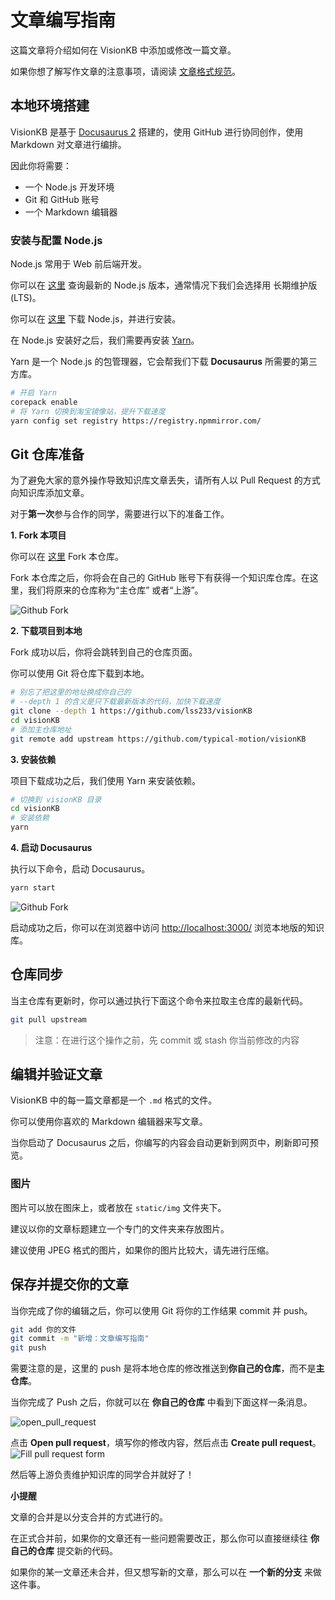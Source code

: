 # 文章编写指南

这篇文章将介绍如何在 VisionKB 中添加或修改一篇文章。  

如果你想了解写作文章的注意事项，请阅读 [文章格式规范](/docs/%E7%9F%A5%E8%AF%86%E5%BA%93/%E6%96%87%E7%AB%A0%E7%BC%96%E5%86%99%E6%8C%87%E5%8D%97)。

## 本地环境搭建
  
VisionKB 是基于 [Docusaurus 2](https://docusaurus.io/) 搭建的，使用 GitHub 进行协同创作，使用 Markdown 对文章进行编排。  

因此你将需要：
* 一个 Node.js 开发环境  
* Git 和 GitHub 账号
* 一个 Markdown 编辑器  

### 安装与配置 Node.js

Node.js 常用于 Web 前后端开发。   

你可以在 [这里](https://nodejs.org/zh-cn/) 查询最新的 Node.js 版本，通常情况下我们会选择用 长期维护版(LTS)。  

你可以在 [这里](https://mirrors.tuna.tsinghua.edu.cn/nodejs-release/) 下载 Node.js，并进行安装。

在 Node.js 安装好之后，我们需要再安装 [Yarn](https://yarnpkg.com/getting-started/install)。

Yarn 是一个 Node.js 的包管理器，它会帮我们下载 **Docusaurus** 所需要的第三方库。  

```bash
# 开启 Yarn
corepack enable
# 将 Yarn 切换到淘宝镜像站，提升下载速度
yarn config set registry https://registry.npmmirror.com/
```

## Git 仓库准备

为了避免大家的意外操作导致知识库文章丢失，请所有人以 Pull Request 的方式向知识库添加文章。  

对于**第一次**参与合作的同学，需要进行以下的准备工作。

**1. Fork 本项目**

你可以在 [这里](https://github.com/typical-motion/visionKB/fork) Fork 本仓库。

Fork 本仓库之后，你将会在自己的 GitHub 账号下有获得一个知识库仓库。在这里，我们将原来的仓库称为“主仓库” 或者“上游”。


![Github Fork](../../static/img/文章编写指南/github_fork.jpg)

**2. 下载项目到本地**

Fork 成功以后，你将会跳转到自己的仓库页面。  

你可以使用 Git 将仓库下载到本地。

```bash
# 别忘了把这里的地址换成你自己的
# --depth 1 的含义是只下载最新版本的代码，加快下载速度
git clone --depth 1 https://github.com/lss233/visionKB
cd visionKB
# 添加主仓库地址
git remote add upstream https://github.com/typical-motion/visionKB
```

**3. 安装依赖**

项目下载成功之后，我们使用 Yarn 来安装依赖。

```bash
# 切换到 visionKB 目录
cd visionKB
# 安装依赖
yarn
```

**4. 启动 Docusaurus**

执行以下命令，启动 Docusaurus。

```bash
yarn start
```
![Github Fork](../../static/img/文章编写指南/yarn_start.jpg)

启动成功之后，你可以在浏览器中访问 [http://localhost:3000/](http://localhost:3000/) 浏览本地版的知识库。

## 仓库同步

当主仓库有更新时，你可以通过执行下面这个命令来拉取主仓库的最新代码。  

```bash
git pull upstream
```
> 注意：在进行这个操作之前，先 commit 或 stash 你当前修改的内容

## 编辑并验证文章

VisionKB 中的每一篇文章都是一个 `.md` 格式的文件。    

你可以使用你喜欢的 Markdown 编辑器来写文章。  

当你启动了 Docusaurus 之后，你编写的内容会自动更新到网页中，刷新即可预览。

### 图片

图片可以放在图床上，或者放在 `static/img` 文件夹下。  

建议以你的文章标题建立一个专门的文件夹来存放图片。  

建议使用 JPEG 格式的图片，如果你的图片比较大，请先进行压缩。

## 保存并提交你的文章

当你完成了你的编辑之后，你可以使用 Git 将你的工作结果 commit 并 push。

```bash
git add 你的文件
git commit -m "新增：文章编写指南"
git push
```

需要注意的是，这里的 push 是将本地仓库的修改推送到**你自己的仓库**，而不是**主仓库**。

当你完成了 Push 之后，你就可以在 **你自己的仓库** 中看到下面这样一条消息。  

![open_pull_request](../../static/img/文章编写指南/open_pull_request.jpg)

点击 **Open pull request**，填写你的修改内容，然后点击 **Create pull request**。  
![Fill pull request form](../../static/img/文章编写指南/fill_pull_request_form.jpg) 

然后等上游负责维护知识库的同学合并就好了！

**小提醒**

文章的合并是以分支合并的方式进行的。  

在正式合并前，如果你的文章还有一些问题需要改正，那么你可以直接继续往 **你自己的仓库** 提交新的代码。  

如果你的某一文章还未合并，但又想写新的文章，那么可以在 **一个新的分支** 来做这件事。
